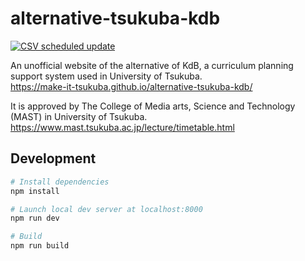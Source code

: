 # alternative-tsukuba-kdb

[![CSV scheduled update](https://github.com/Make-IT-TSUKUBA/alternative-tsukuba-kdb/actions/workflows/main.yml/badge.svg)](https://github.com/Make-IT-TSUKUBA/alternative-tsukuba-kdb/actions/workflows/main.yml)

An unofficial website of the alternative of KdB, a curriculum planning support system used in University of Tsukuba.  
<https://make-it-tsukuba.github.io/alternative-tsukuba-kdb/>

It is approved by The College of Media arts, Science and Technology (MAST) in University of Tsukuba.  
<https://www.mast.tsukuba.ac.jp/lecture/timetable.html>

## Development

```bash
# Install dependencies
npm install

# Launch local dev server at localhost:8000
npm run dev

# Build
npm run build
```
